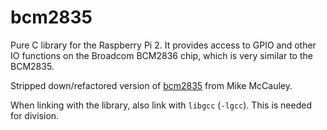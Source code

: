 # bcm2835

Pure C library for the Raspberry Pi 2. It provides access to
GPIO and other IO functions on the Broadcom BCM2836 chip, which is very similar to the BCM2835.

Stripped down/refactored version of [bcm2835](https://www.airspayce.com/mikem/bcm2835/) from Mike McCauley.

When linking with the library, also link with `libgcc` (`-lgcc`). This is needed for division.

